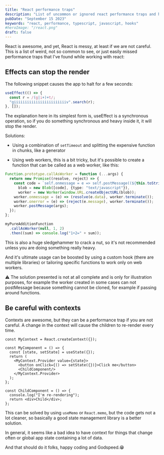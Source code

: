 ```yaml
---
title: "React performance traps"
description: "List of uncommon or ignored react performance traps and how to avoid them"
pubDate: "September 15 2023"
keywords: "react, performance, typescript, javascript, hooks"
#heroImage: "/react.png"
draft: false
---
```


React is awesome, and yet, React is messy, at least if we are not careful.
This is a list of weird, not so common to see, or just easily missed performance traps that I've found while working with react:

## Effects can stop the render

The following snippet causes the app to halt for a few seconds:

```typescript
useEffect(() => {
  const r = /(g|i+)+t/;
  "giiiiiiiiiiiiiiiiiiiiiiiiv".search(r);
}, []);
```

The explanation here in its simplest form is, useEffect is a synchronous operation,
so if you do something synchronous and heavy inside it, it will stop the render.

Solutions:

- Using a combination of `setTimeout` and splitting the expensive function in chunks, like a generator

- Using web workers, this is a bit tricky, but it's possible to create a function that can be called as a web worker,
  like this:

```typescript
Function.prototype.callAsWorker = function (...args) {
  return new Promise((resolve, reject) => {
    const code = `self.onmessage = e => self.postMessage((${this.toString()}).call(...e.data));`,
      blob = new Blob([code], {type: "text/javascript"}),
      worker = new Worker(window.URL.createObjectURL(blob));
    worker.onmessage = (e) => (resolve(e.data), worker.terminate());
    worker.onerror = (e) => (reject(e.message), worker.terminate());
    worker.postMessage(args);
  });
};
```

```typescript
myPureAdditionFunction
  .callAsWorker(null, 1, 2)
  .then((sum) => console.log("1+2=" + sum));
```

This is also a huge sledgehammer to crack a nut, so it's not recommended unless you are doing something really heavy.

And it's ultimate usage can be boosted by using a custom hook (there are multiple libraries) or tailoring specific
functions to work only on web workers.

⚠️ The solution presented is not at all complete and is only for illustration purposes,
for example the worker created in some cases can not postMessage because something cannot be cloned, for example if
passing around functions.

## Be careful with contexts

Contexts are awesome, but they can be a performance trap if you are not careful.
A change in the context will cause the children to re-render every time.

```tsx
const MyContext = React.createContext({});

const MyComponent = () => {
  const [state, setState] = useState({});
  return (
    <MyContext.Provider value={state}>
      <button onClick={() => setState({})}>Click me</button>
      <ChildComponent/>
    </MyContext.Provider>
  );
};

const ChildComponent = () => {
  console.log("I'm re-rendering");
  return <div>Child</div>;
};
```

This can be solved by using `useMemo` or `React.memo`, but the code gets not a lot cleaner, so basically a good state
management library is a better solution.

In general, it seems like a bad idea to have context for things that change often or global app state containing a lot
of data.

And that should do it folks, happy coding and Godspeed.😁